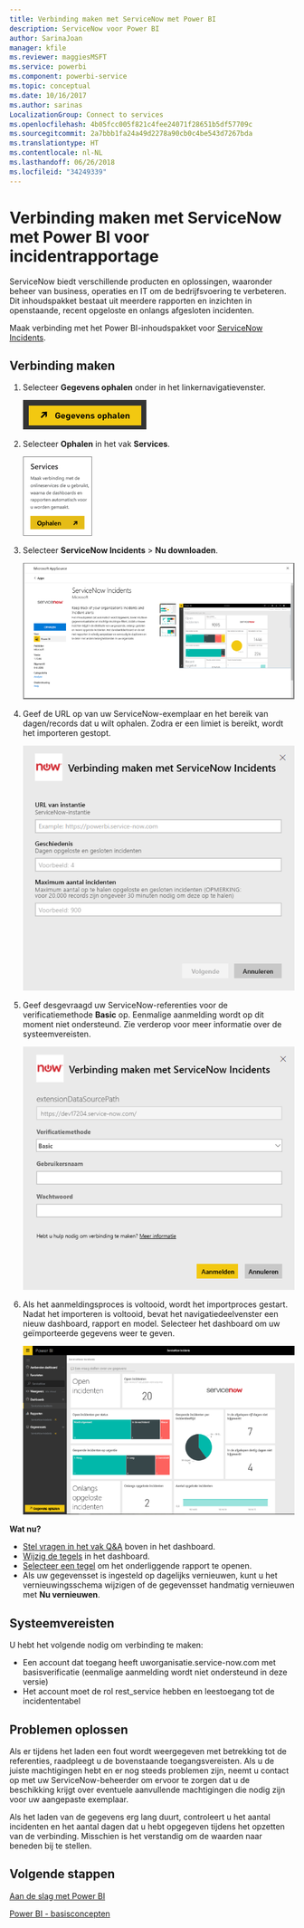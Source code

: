 ```yaml
---
title: Verbinding maken met ServiceNow met Power BI
description: ServiceNow voor Power BI
author: SarinaJoan
manager: kfile
ms.reviewer: maggiesMSFT
ms.service: powerbi
ms.component: powerbi-service
ms.topic: conceptual
ms.date: 10/16/2017
ms.author: sarinas
LocalizationGroup: Connect to services
ms.openlocfilehash: 4b05fcc005f821c4fee24071f28651b5df57709c
ms.sourcegitcommit: 2a7bbb1fa24a49d2278a90cb0c4be543d7267bda
ms.translationtype: HT
ms.contentlocale: nl-NL
ms.lasthandoff: 06/26/2018
ms.locfileid: "34249339"
---
```

# <a name="connect-to-servicenow-with-power-bi-for-incident-reporting"></a>Verbinding maken met ServiceNow met Power BI voor incidentrapportage
ServiceNow biedt verschillende producten en oplossingen, waaronder beheer van business, operaties en IT om de bedrijfsvoering te verbeteren. Dit inhoudspakket bestaat uit meerdere rapporten en inzichten in openstaande, recent opgeloste en onlangs afgesloten incidenten.  

Maak verbinding met het Power BI-inhoudspakket voor [ServiceNow Incidents](https://app.powerbi.com/getdata/services/servicenow).

## <a name="how-to-connect"></a>Verbinding maken
1. Selecteer **Gegevens ophalen** onder in het linkernavigatievenster.
   
   ![](media/service-connect-to-servicenow/pbi_getdata.png) 
2. Selecteer **Ophalen** in het vak **Services**.
   
   ![](media/service-connect-to-servicenow/pbi_getservices.png) 
3. Selecteer **ServiceNow Incidents** \> **Nu downloaden**.
   
   ![](media/service-connect-to-servicenow/connect.png)
4. Geef de URL op van uw ServiceNow-exemplaar en het bereik van dagen/records dat u wilt ophalen. Zodra er een limiet is bereikt, wordt het importeren gestopt.
   
   ![](media/service-connect-to-servicenow/params.png)
5. Geef desgevraagd uw ServiceNow-referenties voor de verificatiemethode **Basic** op. Eenmalige aanmelding wordt op dit moment niet ondersteund. Zie verderop voor meer informatie over de systeemvereisten.
   
   ![](media/service-connect-to-servicenow/creds.png)
6. Als het aanmeldingsproces is voltooid, wordt het importproces gestart. Nadat het importeren is voltooid, bevat het navigatiedeelvenster een nieuw dashboard, rapport en model. Selecteer het dashboard om uw geïmporteerde gegevens weer te geven.
   
    ![](media/service-connect-to-servicenow/dashboard.png)

**Wat nu?**

* [Stel vragen in het vak Q&A](power-bi-q-and-a.md) boven in het dashboard.
* [Wijzig de tegels](service-dashboard-edit-tile.md) in het dashboard.
* [Selecteer een tegel](service-dashboard-tiles.md) om het onderliggende rapport te openen.
* Als uw gegevensset is ingesteld op dagelijks vernieuwen, kunt u het vernieuwingsschema wijzigen of de gegevensset handmatig vernieuwen met **Nu vernieuwen**.

## <a name="system-requirements"></a>Systeemvereisten
U hebt het volgende nodig om verbinding te maken:  

* Een account dat toegang heeft uworganisatie.service-now.com met basisverificatie (eenmalige aanmelding wordt niet ondersteund in deze versie)  
* Het account moet de rol rest_service hebben en leestoegang tot de incidententabel  

## <a name="troubleshooting"></a>Problemen oplossen
Als er tijdens het laden een fout wordt weergegeven met betrekking tot de referenties, raadpleegt u de bovenstaande toegangsvereisten. Als u de juiste machtigingen hebt en er nog steeds problemen zijn, neemt u contact op met uw ServiceNow-beheerder om ervoor te zorgen dat u de beschikking krijgt over eventuele aanvullende machtigingen die nodig zijn voor uw aangepaste exemplaar.

Als het laden van de gegevens erg lang duurt, controleert u het aantal incidenten en het aantal dagen dat u hebt opgegeven tijdens het opzetten van de verbinding. Misschien is het verstandig om de waarden naar beneden bij te stellen.

## <a name="next-steps"></a>Volgende stappen
[Aan de slag met Power BI](service-get-started.md)

[Power BI - basisconcepten](service-basic-concepts.md)

